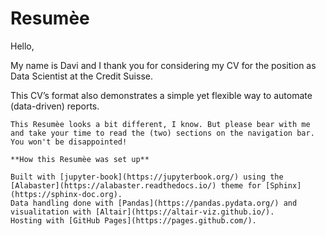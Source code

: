 # Resumèe

Hello, 

My name is Davi and I thank you for considering my CV for the position as Data Scientist at the Credit Suisse.

This CV’s format also demonstrates a simple yet flexible way to automate (data-driven) reports.

```{note}
This Resumèe looks a bit different, I know. But please bear with me and take your time to read the (two) sections on the navigation bar. You won't be disappointed!

**How this Resumèe was set up**

Built with [jupyter-book](https://jupyterbook.org/) using the [Alabaster](https://alabaster.readthedocs.io/) theme for [Sphinx](https://sphinx-doc.org). 
Data handling done with [Pandas](https://pandas.pydata.org/) and visualitation with [Altair](https://altair-viz.github.io/).
Hosting with [GitHub Pages](https://pages.github.com/).
```
